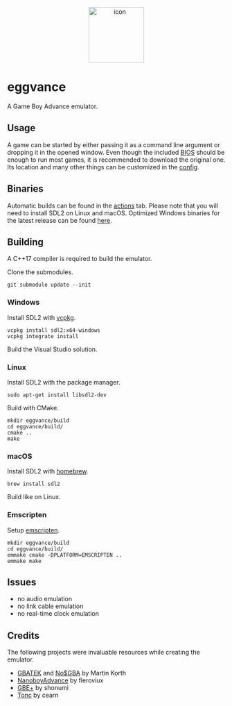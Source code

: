 <div align="center">
  <img alt="icon" height="128" src="https://raw.githubusercontent.com/jsmolka/icon/master/bin/icon-512.png">
</div>

# eggvance
A Game Boy Advance emulator.

## Usage
A game can be started by either passing it as a command line argument or dropping it in the opened window. Even though the included [BIOS](https://github.com/Nebuleon/ReGBA/tree/master/bios) should be enough to run most games, it is recommended to download the original one. Its location and many other things can be customized in the [config](https://github.com/jsmolka/eggvance/blob/master/eggvance/eggvance.toml).

## Binaries
Automatic builds can be found in the [actions](https://github.com/jsmolka/eggvance/actions) tab. Please note that you will need to install SDL2 on Linux and macOS. Optimized Windows binaries for the latest release can be found [here](https://github.com/jsmolka/eggvance/releases).

## Building
A C++17 compiler is required to build the emulator.

Clone the submodules.

```
git submodule update --init
```

### Windows
Install SDL2 with [vcpkg](https://github.com/microsoft/vcpkg).

```
vcpkg install sdl2:x64-windows
vcpkg integrate install
```

Build the Visual Studio solution.

### Linux
Install SDL2 with the package manager.

```
sudo apt-get install libsdl2-dev
```

Build with CMake.

```
mkdir eggvance/build
cd eggvance/build/
cmake ..
make
```

### macOS
Install SDL2 with [homebrew](https://brew.sh/).

```
brew install sdl2
```

Build like on Linux.

### Emscripten
Setup [emscripten](https://emscripten.org/docs/getting_started/downloads.html).

```
mkdir eggvance/build
cd eggvance/build/
emmake cmake -DPLATFORM=EMSCRIPTEN ..
emmake make
```

## Issues
- no audio emulation
- no link cable emulation
- no real-time clock emulation


## Credits
The following projects were invaluable resources while creating the emulator.
- [GBATEK](https://problemkaputt.de/gbatek.htm) and [No$GBA](https://problemkaputt.de/gba.htm) by Martin Korth
- [NanoboyAdvance](https://github.com/fleroviux/NanoboyAdvance) by fleroviux
- [GBE+](https://github.com/shonumi/gbe-plus) by shonumi
- [Tonc](https://www.coranac.com/tonc/text/toc.htm) by cearn
